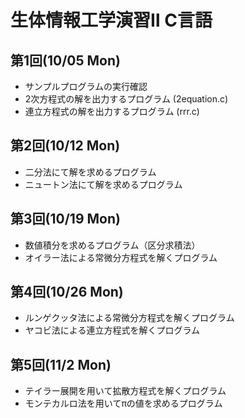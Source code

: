 # 生体情報工学演習Ⅱ C言語

## 第1回(10/05 Mon)
- サンプルプログラムの実行確認 
- 2次方程式の解を出力するプログラム (2equation.c)
- 連立方程式の解を出力するプログラム (rrr.c)

## 第2回(10/12 Mon)
- 二分法にて解を求めるプログラム
- ニュートン法にて解を求めるプログラム

## 第3回(10/19 Mon)
- 数値積分を求めるプログラム（区分求積法）
- オイラー法による常微分方程式を解くプログラム

## 第4回(10/26 Mon)
- ルンゲクッタ法による常微分方程式を解くプログラム
- ヤコビ法による連立方程式を解くプログラム

## 第5回(11/2 Mon)
- テイラー展開を用いて拡散方程式を解くプログラム
- モンテカルロ法を用いてπの値を求めるプログラム